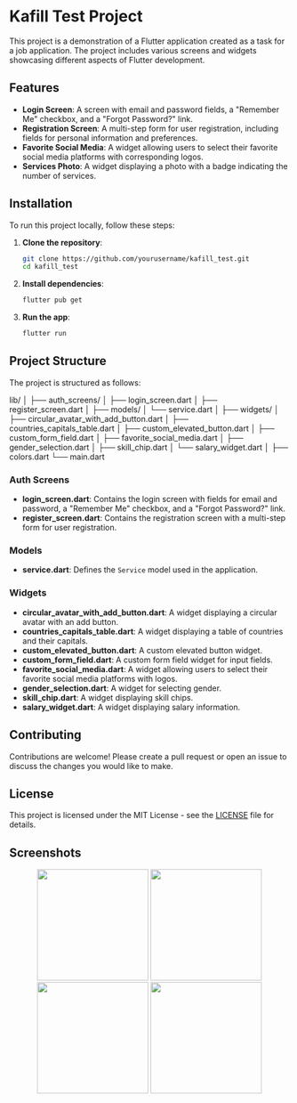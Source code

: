 # Kafill Test Project

This project is a demonstration of a Flutter application created as a task for a job application. The project includes various screens and widgets showcasing different aspects of Flutter development.

## Features

- **Login Screen**: A screen with email and password fields, a "Remember Me" checkbox, and a "Forgot Password?" link.
- **Registration Screen**: A multi-step form for user registration, including fields for personal information and preferences.
- **Favorite Social Media**: A widget allowing users to select their favorite social media platforms with corresponding logos.
- **Services Photo**: A widget displaying a photo with a badge indicating the number of services.

## Installation

To run this project locally, follow these steps:

1. **Clone the repository**:
    ```bash
    git clone https://github.com/yourusername/kafill_test.git
    cd kafill_test
    ```

2. **Install dependencies**:
    ```bash
    flutter pub get
    ```

3. **Run the app**:
    ```bash
    flutter run
    ```

## Project Structure

The project is structured as follows:

lib/
│
├── auth_screens/
│ ├── login_screen.dart
│ ├── register_screen.dart
│
├── models/
│ └── service.dart
│
├── widgets/
│ ├── circular_avatar_with_add_button.dart
│ ├── countries_capitals_table.dart
│ ├── custom_elevated_button.dart
│ ├── custom_form_field.dart
│ ├── favorite_social_media.dart
│ ├── gender_selection.dart
│ ├── skill_chip.dart
│ └── salary_widget.dart
│
├── colors.dart
└── main.dart


### Auth Screens

- **login_screen.dart**: Contains the login screen with fields for email and password, a "Remember Me" checkbox, and a "Forgot Password?" link.
- **register_screen.dart**: Contains the registration screen with a multi-step form for user registration.

### Models

- **service.dart**: Defines the `Service` model used in the application.

### Widgets

- **circular_avatar_with_add_button.dart**: A widget displaying a circular avatar with an add button.
- **countries_capitals_table.dart**: A widget displaying a table of countries and their capitals.
- **custom_elevated_button.dart**: A custom elevated button widget.
- **custom_form_field.dart**: A custom form field widget for input fields.
- **favorite_social_media.dart**: A widget allowing users to select their favorite social media platforms with logos.
- **gender_selection.dart**: A widget for selecting gender.
- **skill_chip.dart**: A widget displaying skill chips.
- **salary_widget.dart**: A widget displaying salary information.

## Contributing

Contributions are welcome! Please create a pull request or open an issue to discuss the changes you would like to make.

## License

This project is licensed under the MIT License - see the [LICENSE](LICENSE) file for details.

## Screenshots

<p align="center">
  <img src="https://github.com/user-attachments/assets/4bfbbc17-42e6-4cd5-919b-d2cae93bc4af" width="200" />
  <img src="https://github.com/user-attachments/assets/fa1e9956-dbd8-4c20-a229-0956658c6f84" width="200" />
  <img src="https://github.com/user-attachments/assets/c9d1386c-1be2-43c0-8744-0b17f3c73b5a" width="200" />
  <img src="https://github.com/user-attachments/assets/f089c61d-e648-4f42-ac6d-febd9185adc8" width="200" />
</p>
